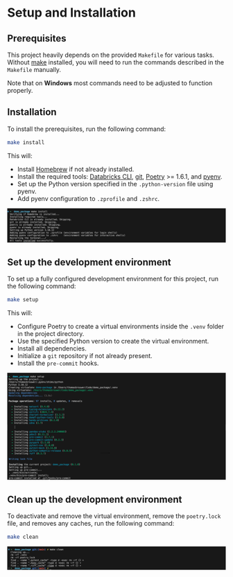 # Setup and Installation

## Prerequisites

This project heavily depends on the provided `Makefile` for various tasks. Without [make](https://www.gnu.org/software/make) installed, you will need to run the commands described in the `Makefile` manually.

Note that on **Windows** most commands need to be adjusted to function properly.

## Installation

To install the prerequisites, run the following command:

```bash
make install
```

This will:

- Install [Homebrew](https://brew.sh) if not already installed.
- Install the required tools: [Databricks CLI](https://docs.databricks.com/dev-tools/cli/databricks-cli.html), [git](https://git-scm.com), [Poetry](https://python-poetry.org/docs) >= 1.6.1, and [pyenv](https://github.com/pyenv/pyenv).
- Set up the Python version specified in the `.python-version` file using pyenv.
- Add pyenv configuration to `.zprofile` and `.zshrc`.

![make-install](./assets/make-install.png)

## Set up the development environment

To set up a fully configured development environment for this project, run the following command:

```bash
make setup
```

This will:

- Configure Poetry to create a virtual environments inside the `.venv` folder in the project directory.
- Use the specified Python version to create the virtual environment.
- Install all dependencies.
- Initialize a `git` repository if not already present.
- Install the `pre-commit` hooks.

![make-setup](./assets/make-setup.png)

## Clean up the development environment

To deactivate and remove the virtual environment, remove the `poetry.lock` file, and removes any caches, run the following command:

```bash
make clean
```

![make-clean](./assets/make-clean.png)
